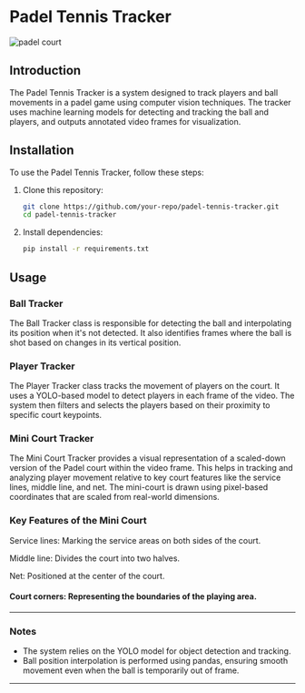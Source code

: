 # Padel Tennis Tracker
![padel court](https://github.com/user-attachments/assets/6335af99-c95d-4b2e-934b-c9942e5a7197)

## Introduction

The Padel Tennis Tracker is a system designed to track players and ball movements in a padel game using computer vision techniques. The tracker uses machine learning models for detecting and tracking the ball and players, and outputs annotated video frames for visualization.

## Installation

To use the Padel Tennis Tracker, follow these steps:

1. Clone this repository:
   ```bash
   git clone https://github.com/your-repo/padel-tennis-tracker.git
   cd padel-tennis-tracker
   ```

2. Install dependencies:
   ```bash
   pip install -r requirements.txt
   ```

## Usage

### Ball Tracker

The Ball Tracker class is responsible for detecting the ball and interpolating its position when it's not detected. It also identifies frames where the ball is shot based on changes in its vertical position.

### Player Tracker

The Player Tracker class tracks the movement of players on the court. It uses a YOLO-based model to detect players in each frame of the video. The system then filters and selects the players based on their proximity to specific court keypoints.

### Mini Court Tracker
The Mini Court Tracker provides a visual representation of a scaled-down version of the Padel court within the video frame. This helps in tracking and analyzing player movement relative to key court features like the service lines, middle line, and net. The mini-court is drawn using pixel-based coordinates that are scaled from real-world dimensions.

### Key Features of the Mini Court
Service lines: Marking the service areas on both sides of the court.

Middle line: Divides the court into two halves.

Net: Positioned at the center of the court.

#### Court corners: Representing the boundaries of the playing area.
---

### Notes

- The system relies on the YOLO model for object detection and tracking.
- Ball position interpolation is performed using pandas, ensuring smooth movement even when the ball is temporarily out of frame.

---

